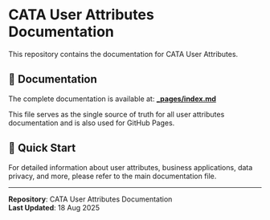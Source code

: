 # CATA User Attributes Documentation

This repository contains the documentation for CATA User Attributes.

## 📖 Documentation

The complete documentation is available at: **[_pages/index.md](_pages/index.md)**

This file serves as the single source of truth for all user attributes documentation and is also used for GitHub Pages.

## 🚀 Quick Start

For detailed information about user attributes, business applications, data privacy, and more, please refer to the main documentation file.

---

**Repository**: CATA User Attributes Documentation  
**Last Updated**: 18 Aug 2025
